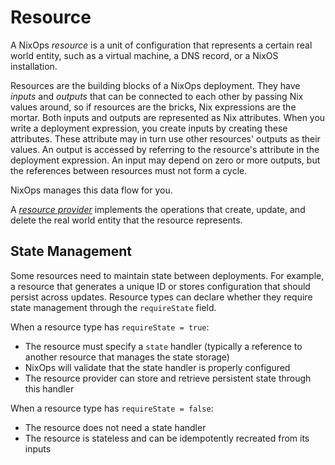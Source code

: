 # Resource

A NixOps _resource_ is a unit of configuration that represents a certain real world entity, such as a virtual machine, a DNS record, or a NixOS installation.

Resources are the building blocks of a NixOps deployment.
They have _inputs_ and _outputs_ that can be connected to each other by passing Nix values around, so if resources are the bricks, Nix expressions are the mortar.
Both inputs and outputs are represented as Nix attributes. When you write a deployment expression, you create inputs by creating these attributes.
These attribute may in turn use other resources' outputs as their values.
An output is accessed by referring to the resource's attribute in the deployment expression.
An input may depend on zero or more outputs, but the references between resources must not form a cycle.

NixOps manages this data flow for you.

A [_resource provider_](../resource-provider/index.md) implements the operations that create, update, and delete the real world entity that the resource represents.

## State Management

Some resources need to maintain state between deployments. For example, a resource that generates a unique ID or stores configuration that should persist across updates. Resource types can declare whether they require state management through the `requireState` field.

When a resource type has `requireState = true`:
- The resource must specify a `state` handler (typically a reference to another resource that manages the state storage)
- NixOps will validate that the state handler is properly configured
- The resource provider can store and retrieve persistent state through this handler

When a resource type has `requireState = false`:
- The resource does not need a state handler
- The resource is stateless and can be idempotently recreated from its inputs
